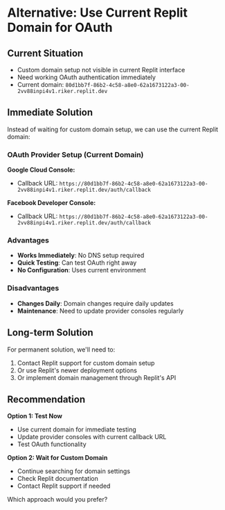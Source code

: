 # Alternative: Use Current Replit Domain for OAuth

## Current Situation
- Custom domain setup not visible in current Replit interface
- Need working OAuth authentication immediately
- Current domain: `80d1bb7f-86b2-4c58-a8e0-62a1673122a3-00-2vv88inpi4v1.riker.replit.dev`

## Immediate Solution

Instead of waiting for custom domain setup, we can use the current Replit domain:

### OAuth Provider Setup (Current Domain)

**Google Cloud Console:**
- Callback URL: `https://80d1bb7f-86b2-4c58-a8e0-62a1673122a3-00-2vv88inpi4v1.riker.replit.dev/auth/callback`

**Facebook Developer Console:**
- Callback URL: `https://80d1bb7f-86b2-4c58-a8e0-62a1673122a3-00-2vv88inpi4v1.riker.replit.dev/auth/callback`

### Advantages
- **Works Immediately**: No DNS setup required
- **Quick Testing**: Can test OAuth right away
- **No Configuration**: Uses current environment

### Disadvantages
- **Changes Daily**: Domain changes require daily updates
- **Maintenance**: Need to update provider consoles regularly

## Long-term Solution

For permanent solution, we'll need to:
1. Contact Replit support for custom domain setup
2. Or use Replit's newer deployment options
3. Or implement domain management through Replit's API

## Recommendation

**Option 1: Test Now**
- Use current domain for immediate testing
- Update provider consoles with current callback URL
- Test OAuth functionality

**Option 2: Wait for Custom Domain**
- Continue searching for domain settings
- Check Replit documentation
- Contact Replit support if needed

Which approach would you prefer?